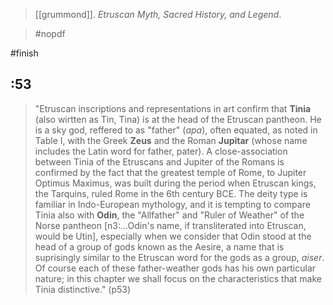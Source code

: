 > [[grummond]]. *Etruscan Myth, Sacred History, and Legend*. 

> #nopdf 

#finish 

## :53
> "Etruscan inscriptions and representations in art confirm that **Tinia** (also wirtten as Tin, Tina) is at the head of the Etruscan pantheon. He is a sky god, reffered to as "father" (*apa*), often equated, as noted in Table I, with the Greek **Zeus** and the Roman **Jupitar** (whose name includes the Latin word for father, pater). A close-association between Tinia of the Etruscans and Jupiter of the Romans is confirmed by the fact that the greatest temple of Rome, to Jupiter Optimus Maximus, was built during the period when Etruscan kings, the Tarquins, ruled Rome in the 6th century BCE. The deity type is familiar in Indo-European mythology, and it is tempting to compare Tinia also with **Odin**, the "Allfather" and "Ruler of Weather" of the Norse pantheon [n3:...Odin's name, if transliterated into Etruscan, would be Utin], especially when we consider that Odin stood at the head of a group of gods known as the Aesire, a name that is suprisingly similar to the Etruscan word for the gods as a group, *aiser*. Of course each of these father-weather gods has his own particular nature; in this chapter we shall focus on the characteristics that make Tinia distinctive." (p53)